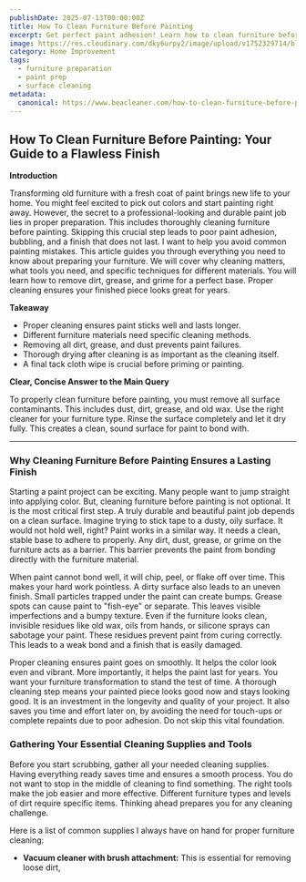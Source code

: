 ```yaml
---
publishDate: 2025-07-13T00:00:00Z
title: How To Clean Furniture Before Painting
excerpt: Get perfect paint adhesion! Learn how to clean furniture before painting for a smooth, lasting finish. Essential surface preparation for DIY success.
image: https://res.cloudinary.com/dky6urpy2/image/upload/v1752329714/blog_image_1752329714_l9qquk.webp
category: Home Improvement
tags:
  - furniture preparation
  - paint prep
  - surface cleaning
metadata:
  canonical: https://www.beacleaner.com/how-to-clean-furniture-before-painting
---
```


## How To Clean Furniture Before Painting: Your Guide to a Flawless Finish

**Introduction**

Transforming old furniture with a fresh coat of paint brings new life to your home. You might feel excited to pick out colors and start painting right away. However, the secret to a professional-looking and durable paint job lies in proper preparation. This includes thoroughly cleaning furniture before painting. Skipping this crucial step leads to poor paint adhesion, bubbling, and a finish that does not last. I want to help you avoid common painting mistakes. This article guides you through everything you need to know about preparing your furniture. We will cover why cleaning matters, what tools you need, and specific techniques for different materials. You will learn how to remove dirt, grease, and grime for a perfect base. Proper cleaning ensures your finished piece looks great for years.

**Takeaway**

*   Proper cleaning ensures paint sticks well and lasts longer.
*   Different furniture materials need specific cleaning methods.
*   Removing all dirt, grease, and dust prevents paint failures.
*   Thorough drying after cleaning is as important as the cleaning itself.
*   A final tack cloth wipe is crucial before priming or painting.

**Clear, Concise Answer to the Main Query**

To properly clean furniture before painting, you must remove all surface contaminants. This includes dust, dirt, grease, and old wax. Use the right cleaner for your furniture type. Rinse the surface completely and let it dry fully. This creates a clean, sound surface for paint to bond with.

---

### Why Cleaning Furniture Before Painting Ensures a Lasting Finish

Starting a paint project can be exciting. Many people want to jump straight into applying color. But, cleaning furniture before painting is not optional. It is the most critical first step. A truly durable and beautiful paint job depends on a clean surface. Imagine trying to stick tape to a dusty, oily surface. It would not hold well, right? Paint works in a similar way. It needs a clean, stable base to adhere to properly. Any dirt, dust, grease, or grime on the furniture acts as a barrier. This barrier prevents the paint from bonding directly with the furniture material.

When paint cannot bond well, it will chip, peel, or flake off over time. This makes your hard work pointless. A dirty surface also leads to an uneven finish. Small particles trapped under the paint can create bumps. Grease spots can cause paint to "fish-eye" or separate. This leaves visible imperfections and a bumpy texture. Even if the furniture looks clean, invisible residues like old wax, oils from hands, or silicone sprays can sabotage your paint. These residues prevent paint from curing correctly. This leads to a weak bond and a finish that is easily damaged.

Proper cleaning ensures paint goes on smoothly. It helps the color look even and vibrant. More importantly, it helps the paint last for years. You want your furniture transformation to stand the test of time. A thorough cleaning step means your painted piece looks good now and stays looking good. It is an investment in the longevity and quality of your project. It also saves you time and effort later on, by avoiding the need for touch-ups or complete repaints due to poor adhesion. Do not skip this vital foundation.

### Gathering Your Essential Cleaning Supplies and Tools

Before you start scrubbing, gather all your needed cleaning supplies. Having everything ready saves time and ensures a smooth process. You do not want to stop in the middle of cleaning to find something. The right tools make the job easier and more effective. Different furniture types and levels of dirt require specific items. Thinking ahead prepares you for any cleaning challenge.

Here is a list of common supplies I always have on hand for proper furniture cleaning:

*   **Vacuum cleaner with brush attachment:** This is essential for removing loose dirt,